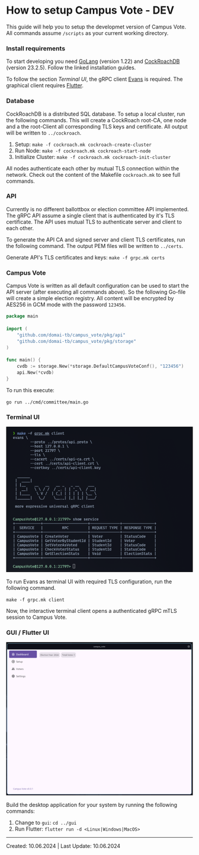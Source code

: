 # How to setup Campus Vote - DEV

This guide will help you to setup the developmet version of Campus Vote. All commands assume `/scripts` as your current working directory.

### Install requirements

To start developing you need [GoLang](https://go.dev/doc/install) (version 1.22) and [CockRoachDB](https://www.cockroachlabs.com/docs/v23.2/install-cockroachdb-linux.html) (version 23.2.5). Follow the linked installation guides.

To follow the section _Terminal UI_, the gRPC client [Evans](https://github.com/ktr0731/evans) is required. The graphical client requires [Flutter](https://docs.flutter.dev/get-started/install/linux).

### Database

CockRoachDB is a distributed SQL database. To setup a local cluster, run the following commands. This will create a CockRoach root-CA, one node and a the root-Client all corresponding TLS keys and certificate. All output will be written to `../cockroach`.

1. Setup:
   `make -f cockroach.mk cockroach-create-cluster`
2. Run Node:
   `make -f cockroach.mk cockroach-start-node`
3. Initialize Cluster:
   `make -f cockroach.mk cockroach-init-cluster`

All nodes authenticate each other by mutual TLS connection within the network. Check out the content of the Makefile `cockroach.mk` to see full commands.

### API

Currently is no different ballottbox or election committee API implemented. The gRPC API assume a single client that is authenticated by it's TLS certificate. The API uses mutual TLS to authenticate server and client to each other.

To generate the API CA and signed server and client TLS certificates, run the following command. The output PEM files will be written to `../certs`.

Generate API's TLS certificates and keys:
`make -f grpc.mk certs`

### Campus Vote

Campus Vote is written as all default configuration can be used to start the API server (after executing all commands above). So the following Go-file will create a simple election registry. All content will be encrypted by AES256 in GCM mode with the password `123456`.

```Go
package main

import (
	"github.com/domai-tb/campus_vote/pkg/api"
	"github.com/domai-tb/campus_vote/pkg/storage"
)

func main() {
	cvdb := storage.New(*storage.DefaultCampusVoteConf(), "123456")
	api.New(*cvdb)
}
```

To run this execute:

`go run ../cmd/committee/main.go`

### Terminal UI

![](./media/tui.png)

To run Evans as terminal UI with required TLS configuration, run the following command.

`make -f grpc.mk client`

Now, the interactive terminal client opens a authenticated gRPC mTLS session to Campus Vote.

### GUI / Flutter UI

![](./media/gui-preview.2024-06-10.png)

Build the desktop application for your system by running the following commands:

1. Change to `gui`: `cd ../gui`
2. Run Flutter: `flutter run -d <Linux|Windows|MacOS>`

---

Created: 10.06.2024 | Last Update: 10.06.2024
